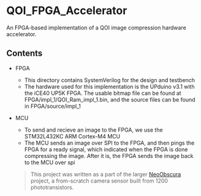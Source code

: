 # QOI_FPGA_Accelerator

An FPGA-based implementation of a QOI image compression hardware accelerator.

## Contents

- FPGA
  - This directory contains SystemVerilog for the design and testbench
  - The hardware used for this implementation is the UPduino v3.1 with the iCE40 UP5K FPGA. The usable bitmap file can be found at FPGA/impl_1/QOI_Ram_impl_1.bin, and the source files can be found in FPGA/source/impl_1

- MCU
  - To send and recieve an image to the FPGA, we use the STM32L432KC ARM Cortex-M4 MCU
  - The MCU sends an image over SPI to the FPGA, and then pings the FPGA for a ready signal, which indicated when the FPGA is done compressing the image. After it is, the FPGA sends the image back to the MCU over spi
  
  > This project was written as a part of the larger [NeoObscura](https://github.com/TnnsBeast/NeoObscura) project, a from-scratch camera sensor built from 1200 phototransistors. 

